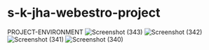 # s-k-jha-webestro-project
PROJECT-ENVIRONMENT
![Screenshot (343)](https://user-images.githubusercontent.com/94219488/168472987-984994c5-0233-4f61-9e18-e3481b62bfbb.png)
![Screenshot (342)](https://user-images.githubusercontent.com/94219488/168472996-3489b3c1-cc59-4f65-9628-385a51905c2b.png)
![Screenshot (341)](https://user-images.githubusercontent.com/94219488/168472999-df95f207-f87b-4661-97af-c78f3543ae72.png)
![Screenshot (340)](https://user-images.githubusercontent.com/94219488/168473002-1e802d09-52b5-492b-9090-b749afc4c59c.png)
